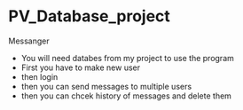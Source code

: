 # PV_Database_project
Messanger
- You will need databes from my project to use the program
- First you have to make new user
- then login
- then you can send messages to multiple users
- then you can chcek history of messages and delete them
